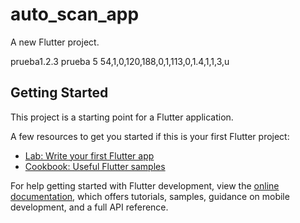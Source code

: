 # auto_scan_app

A new Flutter project.

prueba1.2.3
prueba 5
54,1,0,120,188,0,1,113,0,1.4,1,1,3,u
## Getting Started

This project is a starting point for a Flutter application.

A few resources to get you started if this is your first Flutter project:

- [Lab: Write your first Flutter app](https://docs.flutter.dev/get-started/codelab)
- [Cookbook: Useful Flutter samples](https://docs.flutter.dev/cookbook)

For help getting started with Flutter development, view the
[online documentation](https://docs.flutter.dev/), which offers tutorials,
samples, guidance on mobile development, and a full API reference.

